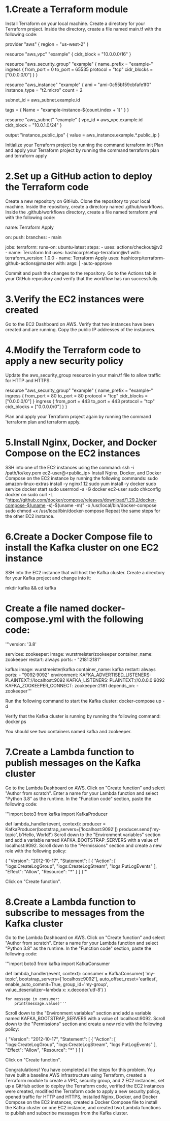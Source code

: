 # 1.Create a Terraform module

Install Terraform on your local machine.
Create a directory for your Terraform project.
Inside the directory, create a file named main.tf with the following code:

provider "aws" {
  region = "us-west-2"
}

resource "aws_vpc" "example" {
  cidr_block = "10.0.0.0/16"
}

resource "aws_security_group" "example" {
  name_prefix = "example-"
  ingress {
    from_port   = 0
    to_port     = 65535
    protocol    = "tcp"
    cidr_blocks = ["0.0.0.0/0"]
  }
}

resource "aws_instance" "example" {
  ami           = "ami-0c55b159cbfafe1f0"
  instance_type = "t2.micro"
  count         = 2

  subnet_id = aws_subnet.example.id

  tags = {
    Name = "example-instance-${count.index + 1}"
  }
}

resource "aws_subnet" "example" {
  vpc_id     = aws_vpc.example.id
  cidr_block = "10.0.1.0/24"
}

output "instance_public_ips" {
  value = aws_instance.example.*.public_ip
}


Initialize your Terraform project by running the command terraform init
Plan and apply your Terraform project by running the command terraform plan and terraform apply

# 2.Set up a GitHub action to deploy the Terraform code
Create a new repository on GitHub.
Clone the repository to your local machine.
Inside the repository, create a directory named .github/workflows.
Inside the .github/workflows directory, create a file named terraform.yml with the following code:

name: Terraform Apply

on:
  push:
    branches:
      - main

jobs:
  terraform:
    runs-on: ubuntu-latest
    steps:
    - uses: actions/checkout@v2
    - name: Terraform Init
      uses: hashicorp/setup-terraform@v1
      with:
        terraform_version: 1.0.0
    - name: Terraform Apply
      uses: hashicorp/terraform-github-actions@master
      with:
        args: |
          -auto-approve

Commit and push the changes to the repository.
Go to the Actions tab in your GitHub repository and verify that the workflow has run successfully.

# 3.Verify the EC2 instances were created
Go to the EC2 Dashboard on AWS.
Verify that two instances have been created and are running.
Copy the public IP addresses of the instances.

# 4.Modify the Terraform code to apply a new security policy
Update the aws_security_group resource in your main.tf file to allow traffic for HTTP and HTTPS:

resource "aws_security_group" "example" {
  name_prefix = "example-"
  ingress {
    from_port   = 80
    to_port     = 80
    protocol    = "tcp"
    cidr_blocks = ["0.0.0.0/0"]
  }
  ingress {
    from_port   = 443
    to_port     = 443
    protocol    = "tcp"
    cidr_blocks = ["0.0.0.0/0"]
  }
}

Plan and apply your Terraform project again by running the command `terraform plan and terraform apply.

# 5.Install Nginx, Docker, and Docker Compose on the EC2 instances

SSH into one of the EC2 instances using the command:
ssh -i /path/to/key.pem ec2-user@<public_ip>
Install Nginx, Docker, and Docker Compose on the EC2 instance by running the following commands:
sudo amazon-linux-extras install -y nginx1.12
sudo yum install -y docker
sudo service docker start
sudo usermod -a -G docker ec2-user
sudo chkconfig docker on
sudo curl -L "https://github.com/docker/compose/releases/download/1.29.2/docker-compose-$(uname -s)-$(uname -m)" -o /usr/local/bin/docker-compose
sudo chmod +x /usr/local/bin/docker-compose
Repeat the same steps for the other EC2 instance.

# 6.Create a Docker Compose file to install the Kafka cluster on one EC2 instance
SSH into the EC2 instance that will host the Kafka cluster.
Create a directory for your Kafka project and change into it:

mkdir kafka && cd kafka

# Create a file named docker-compose.yml with the following code:

'''version: '3.8'

services:
  zookeeper:
    image: wurstmeister/zookeeper
    container_name: zookeeper
    restart: always
    ports:
      - "2181:2181"

  kafka:
    image: wurstmeister/kafka
    container_name: kafka
    restart: always
    ports:
      - "9092:9092"
    environment:
      KAFKA_ADVERTISED_LISTENERS: PLAINTEXT://localhost:9092
      KAFKA_LISTENERS: PLAINTEXT://0.0.0.0:9092
      KAFKA_ZOOKEEPER_CONNECT: zookeeper:2181
    depends_on:
      - zookeeper'''

Run the following command to start the Kafka cluster:
docker-compose up -d

Verify that the Kafka cluster is running by running the following command:
docker ps

You should see two containers named kafka and zookeeper.

# 7.Create a Lambda function to publish messages on the Kafka cluster
Go to the Lambda Dashboard on AWS.
Click on "Create function" and select "Author from scratch".
Enter a name for your Lambda function and select "Python 3.8" as the runtime.
In the "Function code" section, paste the following code:

'''import boto3
from kafka import KafkaProducer

def lambda_handler(event, context):
    producer = KafkaProducer(bootstrap_servers=['localhost:9092'])
    producer.send('my-topic', b'Hello, World!')
Scroll down to the "Environment variables" section and add a variable named KAFKA_BOOTSTRAP_SERVERS with a value of localhost:9092.
Scroll down to the "Permissions" section and create a new role with the following policy:

{
    "Version": "2012-10-17",
    "Statement": [
        {
            "Action": [
                "logs:CreateLogGroup",
                "logs:CreateLogStream",
                "logs:PutLogEvents"
            ],
            "Effect": "Allow",
            "Resource": "*"
        }
    ]
}'''

Click on "Create function".

# 8.Create a Lambda function to subscribe to messages from the Kafka cluster

Go to the Lambda Dashboard on AWS.
Click on "Create function" and select "Author from scratch".
Enter a name for your Lambda function and select "Python 3.8" as the runtime.
In the "Function code" section, paste the following code:

'''import boto3
from kafka import KafkaConsumer

def lambda_handler(event, context):
    consumer = KafkaConsumer(
        'my-topic',
        bootstrap_servers=['localhost:9092'],
        auto_offset_reset='earliest',
        enable_auto_commit=True,
        group_id='my-group',
        value_deserializer=lambda x: x.decode('utf-8')
    )

    for message in consumer:
        print(message.value)'''

Scroll down to the "Environment variables" section and add a variable named KAFKA_BOOTSTRAP_SERVERS with a value of localhost:9092.
Scroll down to the "Permissions" section and create a new role with the following policy:

{
    "Version": "2012-10-17",
    "Statement": [
        {
            "Action": [
                "logs:CreateLogGroup",
                "logs:CreateLogStream",
                "logs:PutLogEvents"
            ],
            "Effect": "Allow",
            "Resource": "*"
        }
    ]
}

Click on "Create function".

Congratulations! You have completed all the steps for this problem. You have built a baseline AWS infrastructure using Terraform, created a Terraform module to create a VPC, security group, and 2 EC2 instances, set up a GitHub action to deploy the Terraform code, verified the EC2 instances were created, modified the Terraform code to apply a new security policy, opened traffic for HTTP and HTTPS, installed Nginx, Docker, and Docker Compose on the EC2 instances, created a Docker Compose file to install the Kafka cluster on one EC2 instance, and created two Lambda functions to publish and subscribe messages from the Kafka cluster.
